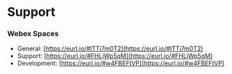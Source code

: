 # Support

### Webex Spaces

- General: [https://eurl.io/#ITTi7m0T2](https://eurl.io/#ITTi7m0T2)
- Support: [https://eurl.io/#FHLjWp5qM](https://eurl.io/#FHLjWp5qM)
- Development: [https://eurl.io/#w4FBEFtVP](https://eurl.io/#w4FBEFtVP)
